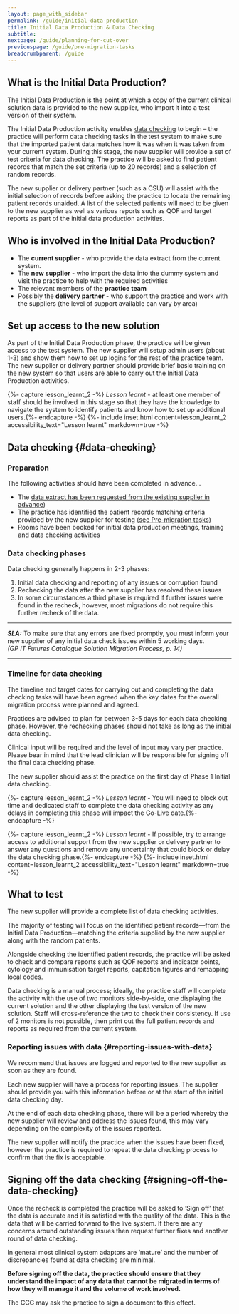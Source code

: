 ```yaml
---
layout: page_with_sidebar
permalink: /guide/initial-data-production
title: Initial Data Production & Data Checking
subtitle: 
nextpage: /guide/planning-for-cut-over
previouspage: /guide/pre-migration-tasks
breadcrumbparent: /guide
---
```


## What is the Initial Data Production?

The Initial Data Production is the point at which a copy of the current clinical solution data is provided to the new supplier, who import it into a test version of their system.

The Initial Data Production activity enables [data checking](#data-checking) to begin – the practice will perform data checking tasks in the test system to make sure that the imported patient data matches how it was when it was taken from your current system. 
During this stage, the new supplier will provide a set of test criteria for data checking. The practice will be asked to find patient records that match the set criteria (up to 20 records) and a selection of random records. 

The new supplier or delivery partner (such as a CSU) will assist with the initial selection of records before asking the practice to locate the remaining patient records unaided. A list of the selected patients will need to be given to the new supplier as well as various reports such as QOF and target reports as part of the initial data production activities. 

## Who is involved in the Initial Data Production?

* The **current supplier** - who provide the data extract from the current system.
* The **new supplier** - who import the data into the dummy system and visit the practice to help with the required activities
* The relevant members of the **practice team**
* Possibly the **delivery partner** - who support the practice and work with the suppliers (the level of support available can vary by area)

## Set up access to the new solution

As part of the Initial Data Production phase, the practice will be given access to the test system. The new supplier will setup admin users (about 1-3) and show them how to set up logins for the rest of the practice team.
The new supplier or delivery partner should provide brief basic training on the new system so that users are able to carry out the Initial Data Production activities.

{%- capture lesson_learnt_2 -%}
*Lesson learnt* - at least one member of staff should be involved in this stage so that they have the knowledge to navigate the system to identify patients and know how to set up additional users.{%- endcapture -%} 
{%- include inset.html content=lesson_learnt_2 accessibility_text="Lesson learnt" markdown=true -%}

## Data checking {#data-checking}

### Preparation

The following activities should have been completed in advance…

* The [data extract has been requested from the existing supplier in advance](/prm-practice-migration/guide/get-started#request-data-extract))
* The practice has identified the patient records matching criteria provided by the new supplier for testing  ([see Pre-migration tasks](/prm-practice-migration/guide/pre-migration-tasks#data-checking-prep))
* Rooms have been booked for initial data production meetings, training and data checking activities

### Data checking phases

Data checking generally happens in 2-3 phases:

1. Initial data checking and reporting of any issues or corruption found
2. Rechecking the data after the new supplier has resolved these issues
3. In some circumstances a third phase is required if further issues were found in the recheck, however, most migrations do not require this further recheck of the data.


* * * 
**_SLA:_** To make sure that any errors are fixed promptly, you must inform your new supplier of any initial data check issues within 5 working days.<br><em>(GP IT Futures Catalogue Solution Migration Process, p. 14)</em>
* * *
<!-- [UPLIFT] added approximate reference to the Step 9 SLA from Ancillary Document p. 14 -->

### Timeline for data checking

The timeline and target dates for carrying out and completing the data checking tasks will have been agreed when the key dates for the overall migration process were planned and agreed.

Practices are advised to plan for between 3-5 days for each data checking phase. However, the rechecking phases should not take as long as the initial data checking.

Clinical input will be required and the level of input may vary per practice. Please bear in mind that the lead clinician will be responsible for signing off the final data checking phase.

The new supplier should assist the practice on the first day of Phase 1 Initial data checking.

{%- capture lesson_learnt_2 -%}
*Lesson learnt* - You will need to block out time and dedicated staff to complete the data checking activity as any delays in completing this phase will impact the Go-Live date.{%- endcapture -%}

{%- capture lesson_learnt_2 -%}
*Lesson learnt* - If possible, try to arrange access to additional support from the new supplier or delivery partner to answer any questions and remove any uncertainty that could block or delay the data checking phase.{%- endcapture -%}
{%- include inset.html content=lesson_learnt_2 accessibility_text="Lesson learnt" markdown=true -%}

## What to test

The new supplier will provide a complete list of data checking activities.

The majority of testing will focus on the identified patient records—from the Initial Data Production—matching the criteria supplied by the new supplier along with the random patients.

Alongside checking the identified patient records, the practice will be asked to check and compare reports such as QOF reports and indicator points, cytology and immunisation target reports, capitation figures and remapping local codes.

Data checking is a manual process; ideally, the practice staff will complete the activity with the use of two monitors side-by-side, one displaying the current solution and the other displaying the test version of the new solution. Staff will cross-reference the two to check their consistency. If use of 2 monitors is not possible, then print out the full patient records and reports as required from the current system.

### Reporting issues with data {#reporting-issues-with-data}

We recommend that issues are logged and reported to the new supplier as soon as they are found.

Each new supplier will have a process for reporting issues. The supplier should provide you with this information before or at the start of the initial data checking day.

At the end of each data checking phase, there will be a period whereby the new supplier will review and address the issues found, this may vary depending on the complexity of the issues reported.

The new supplier will notify the practice when the issues have been fixed, however the practice is required to repeat the data checking process to confirm that the fix is acceptable.

## Signing off the data checking {#signing-off-the-data-checking}

Once the recheck is completed the practice will be asked to ‘Sign off’ that the data is accurate and it is satisfied with the quality of the data. This is the data that will be carried forward to the live system. If there are any concerns around outstanding issues then request further fixes and another round of data checking. 

In general most clinical system adaptors are ‘mature’ and the number of discrepancies found at data checking are minimal. 

**Before signing off the data, the practice should ensure that they understand the impact of any data that cannot be migrated in terms of how they will manage it and the volume of work involved.**

The CCG may ask the practice to sign a document to this effect.

